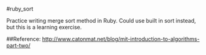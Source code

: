 #ruby_sort

Practice writing merge sort method in Ruby.
Could use built in sort instead, but this is a learning exercise.

##Reference:
http://www.catonmat.net/blog/mit-introduction-to-algorithms-part-two/
